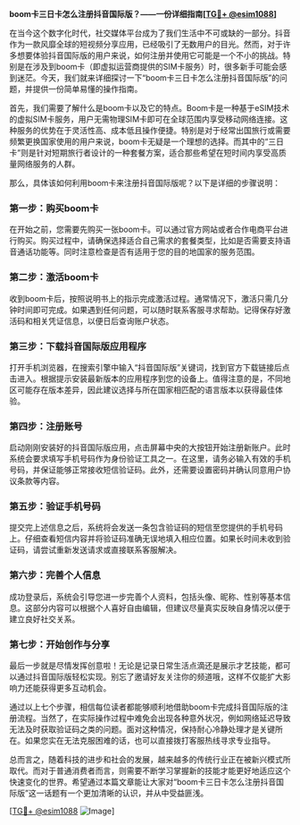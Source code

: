 **boom卡三日卡怎么注册抖音国际版？——一份详细指南[[TG💪+ @esim1088](https://t.me/s/esim1088)]**

在当今这个数字化时代，社交媒体平台成为了我们生活中不可或缺的一部分。抖音作为一款风靡全球的短视频分享应用，已经吸引了无数用户的目光。然而，对于许多想要体验抖音国际版的用户来说，如何注册并使用它可能是一个不小的挑战。特别是在涉及到boom卡（即虚拟运营商提供的SIM卡服务）时，很多新手可能会感到迷茫。今天，我们就来详细探讨一下“boom卡三日卡怎么注册抖音国际版”的问题，并提供一份简单易懂的操作指南。

首先，我们需要了解什么是boom卡以及它的特点。Boom卡是一种基于eSIM技术的虚拟SIM卡服务，用户无需物理SIM卡即可在全球范围内享受移动网络连接。这种服务的优势在于灵活性高、成本低且操作便捷。特别是对于经常出国旅行或需要频繁更换国家使用的用户来说，boom卡无疑是一个理想的选择。而其中的“三日卡”则是针对短期旅行者设计的一种套餐方案，适合那些希望在短时间内享受高质量网络服务的人群。

那么，具体该如何利用boom卡来注册抖音国际版呢？以下是详细的步骤说明：

### 第一步：购买boom卡
在开始之前，您需要先购买一张boom卡。可以通过官方网站或者合作电商平台进行购买。购买过程中，请确保选择适合自己需求的套餐类型，比如是否需要支持语音通话功能等。同时注意检查是否有适用于您的目的地国家的服务范围。

### 第二步：激活boom卡
收到boom卡后，按照说明书上的指示完成激活过程。通常情况下，激活只需几分钟时间即可完成。如果遇到任何问题，可以随时联系客服寻求帮助。记得保存好激活码和相关凭证信息，以便日后查询账户状态。

### 第三步：下载抖音国际版应用程序
打开手机浏览器，在搜索引擎中输入“抖音国际版”关键词，找到官方下载链接后点击进入。根据提示安装最新版本的应用程序到您的设备上。值得注意的是，不同地区可能存在版本差异，因此建议选择与所在国家相匹配的语言版本以获得最佳体验。

### 第四步：注册账号
启动刚刚安装好的抖音国际版应用，点击屏幕中央的大按钮开始注册新账户。此时系统会要求填写手机号码作为身份验证工具之一。在这里，请务必输入有效的手机号码，并保证能够正常接收短信验证码。此外，还需要设置密码并确认同意用户协议条款等内容。

### 第五步：验证手机号码
提交完上述信息之后，系统将会发送一条包含验证码的短信至您提供的手机号码上。仔细查看短信内容并将验证码准确无误地填入相应位置。如果长时间未收到验证码，请尝试重新发送请求或直接联系客服解决。

### 第六步：完善个人信息
成功登录后，系统会引导您进一步完善个人资料，包括头像、昵称、性别等基本信息。这部分内容可以根据个人喜好自由编辑，但建议尽量真实反映自身情况以便于建立良好社交关系。

### 第七步：开始创作与分享
最后一步就是尽情发挥创意啦！无论是记录日常生活点滴还是展示才艺技能，都可以通过抖音国际版轻松实现。别忘了邀请好友关注你的频道哦，这样不仅能扩大影响力还能获得更多互动机会。

通过以上七个步骤，相信每位读者都能够顺利地借助boom卡完成抖音国际版的注册流程。当然了，在实际操作过程中难免会出现各种意外状况，例如网络延迟导致无法及时获取验证码之类的问题。面对这种情况，保持耐心冷静处理才是关键所在。如果您实在无法克服困难的话，也可以直接拨打客服热线寻求专业指导。

总而言之，随着科技的进步和社会的发展，越来越多的传统行业正在被新兴模式所取代。而对于普通消费者而言，则需要不断学习掌握新的技能才能更好地适应这个快速变化的世界。希望通过本篇文章能让大家对“boom卡三日卡怎么注册抖音国际版”这一话题有一个更加清晰的认识，并从中受益匪浅。

[[TG💪+ @esim1088](https://t.me/s/esim1088) ![Image](https://i.postimg.cc/4NQfJmqS/Snipaste-2025-05-13-00-14-12.png)]